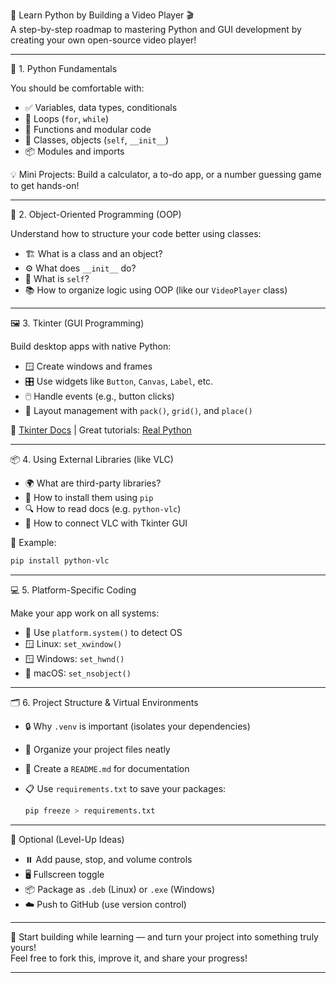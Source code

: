 🧠 Learn Python by Building a Video Player 🎬  
A step-by-step roadmap to mastering Python and GUI development by creating your own open-source video player!

---

 📘 1. Python Fundamentals

You should be comfortable with:

- ✅ Variables, data types, conditionals
- 🔁 Loops (`for`, `while`)
- 🧩 Functions and modular code
- 🧠 Classes, objects (`self`, `__init__`)
- 📦 Modules and imports

💡 Mini Projects: Build a calculator, a to-do app, or a number guessing game to get hands-on!

---

 🧱 2. Object-Oriented Programming (OOP)

Understand how to structure your code better using classes:

- 🏗️ What is a class and an object?
- ⚙️ What does `__init__` do?
- 🔄 What is `self`?
- 📚 How to organize logic using OOP (like our `VideoPlayer` class)

---

 🖼️ 3. Tkinter (GUI Programming)

Build desktop apps with native Python:

- 🪟 Create windows and frames
- 🎛️ Use widgets like `Button`, `Canvas`, `Label`, etc.
- 🖱️ Handle events (e.g., button clicks)
- 🔲 Layout management with `pack()`, `grid()`, and `place()`

📘 [Tkinter Docs](https://docs.python.org/3/library/tk.html) | Great tutorials: [Real Python](https://realpython.com/python-gui-tkinter/)

---

 📦 4. Using External Libraries (like VLC)

- 🌍 What are third-party libraries?
- 💾 How to install them using `pip`
- 🔍 How to read docs (e.g. `python-vlc`)
- 🎥 How to connect VLC with Tkinter GUI

🧪 Example:

```bash
pip install python-vlc
```

---

 💻 5. Platform-Specific Coding

Make your app work on all systems:

- 🧠 Use `platform.system()` to detect OS
- 🪟 Linux: `set_xwindow()`  
- 🪟 Windows: `set_hwnd()`  
- 🍏 macOS: `set_nsobject()`

---

 🗂️ 6. Project Structure & Virtual Environments

- 🔒 Why `.venv` is important (isolates your dependencies)
- 📁 Organize your project files neatly
- 📝 Create a `README.md` for documentation
- 📋 Use `requirements.txt` to save your packages:

  ```bash
  pip freeze > requirements.txt
  ```

---

 🌱 Optional (Level-Up Ideas)

- ⏸️ Add pause, stop, and volume controls
- 🖥️ Fullscreen toggle
- 📦 Package as `.deb` (Linux) or `.exe` (Windows)
- ☁️ Push to GitHub (use version control)

---

🚀 Start building while learning — and turn your project into something truly yours!  
Feel free to fork this, improve it, and share your progress!

---

